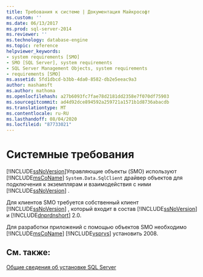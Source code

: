 ```yaml
---
title: Требования к системе | Документация Майкрософт
ms.custom: ''
ms.date: 06/13/2017
ms.prod: sql-server-2014
ms.reviewer: ''
ms.technology: database-engine
ms.topic: reference
helpviewer_keywords:
- system requirements [SMO]
- SMO [SQL Server], system requirements
- SQL Server Management Objects, system requirements
- requirements [SMO]
ms.assetid: 5fd1dbcd-b3bb-4da0-8582-db2e5eeac9a3
author: mashamsft
ms.author: mathoma
ms.openlocfilehash: a27b6093fc7fae78d2181dd2358e7f070df75903
ms.sourcegitcommit: ad4d92dce894592a259721a1571b1d8736abacdb
ms.translationtype: MT
ms.contentlocale: ru-RU
ms.lasthandoff: 08/04/2020
ms.locfileid: "87733021"
---
```

# <a name="system-requirements"></a>Системные требования
  [!INCLUDE[ssNoVersion](../../includes/ssnoversion-md.md)]Управляющие объекты (SMO) используют [!INCLUDE[msCoName](../../includes/msconame-md.md)] `System.Data.SqlClient` драйвер объектов для подключения к экземплярам и взаимодействия с ними [!INCLUDE[ssNoVersion](../../includes/ssnoversion-md.md)] .  
  
 Для клиентов SMO требуется собственный клиент [!INCLUDE[ssNoVersion](../../includes/ssnoversion-md.md)] , который входит в состав [!INCLUDE[ssNoVersion](../../includes/ssnoversion-md.md)] и [!INCLUDE[dnprdnshort](../../includes/dnprdnshort-md.md)] 2.0.  
  
 Для разработки приложений с помощью объектов SMO необходимо [!INCLUDE[msCoName](../../includes/msconame-md.md)] [!INCLUDE[vsprvs](../../includes/vsprvs-md.md)] установить 2008.  
  
## <a name="see-also"></a>См. также:  
 [Общие сведения об установке SQL Server](https://technet.microsoft.com/library/bb500438\(v=SQL.105\).aspx)  
  
  
